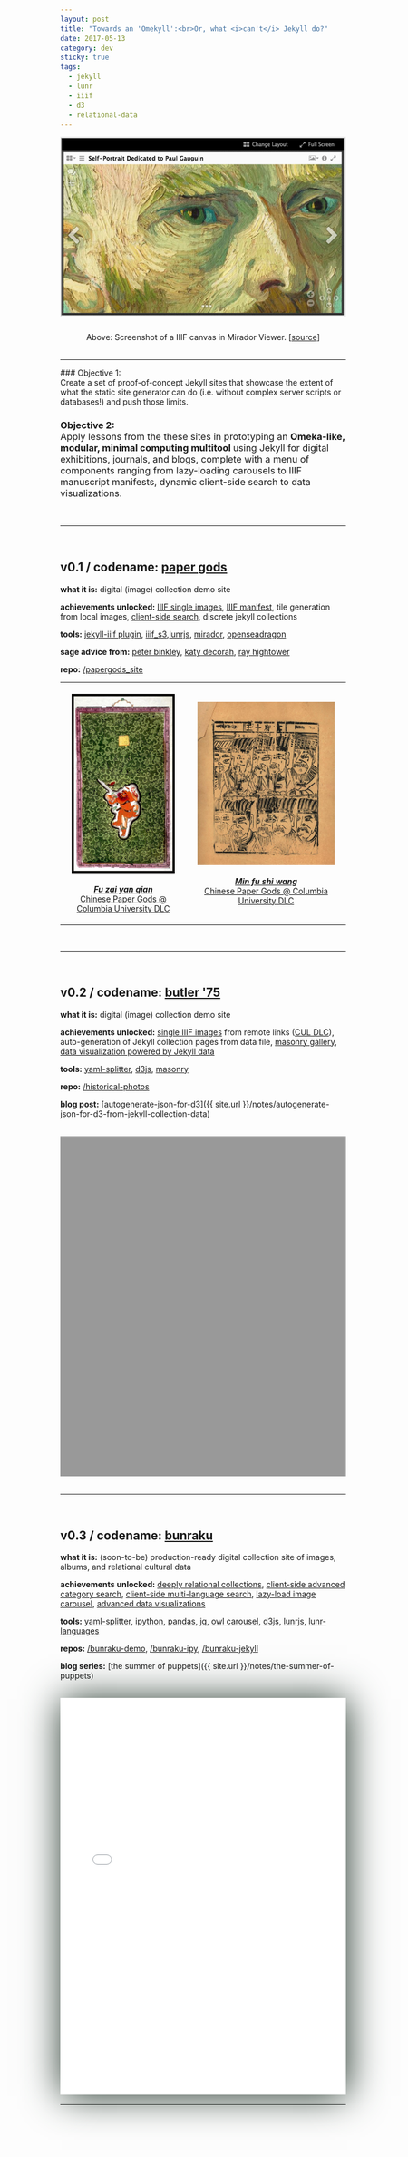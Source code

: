 ```yaml
---
layout: post
title: "Towards an 'Omekyll':<br>Or, what <i>can't</i> Jekyll do?"
date: 2017-05-13
category: dev
sticky: true
tags:
  - jekyll
  - lunr
  - iiif
  - d3
  - relational-data
---
```


<a href="http://projectmirador.org/demo/"><img src="../images/mirador.png"/></a>
<center style="padding-top:10px;">Above: Screenshot of a IIIF canvas in Mirador Viewer. [<a href="http://projectmirador.org/demo/">source</a>]</center><br>

<hr/>
### Objective 1:<br><span style="font-weight:400">Create a set of</span> proof-of-concept Jekyll sites <span style="font-weight:400">that showcase the extent of what the static site generator can do (i.e. without complex server scripts or databases!) and push those limits.</span>

### Objective 2:<br><span style="font-weight:400">Apply lessons from the these sites in prototyping an </span>Omeka-like, modular, minimal computing multitool <span style="font-weight:400"> using Jekyll for digital exhibitions, journals, and blogs, complete with a menu of components ranging from lazy-loading carousels to IIIF manuscript manifests, dynamic client-side search to data visualizations.</span>
<br>
<hr/>
<br>

## v0.1 / codename: [paper gods]()

__what it is:__ digital (image) collection demo site

__achievements unlocked:__ [IIIF single images](), [IIIF manifest](), tile generation from local images, [client-side search](), discrete jekyll collections

__tools:__ [jekyll-iiif plugin](https://github.com/pbinkley/jekyll-iiif), [iiif_s3](https://github.com/cmoa/iiif_s3),[lunrjs](https://github.com/olivernn/lunr.js), [mirador](https://github.com/ProjectMirador/mirador), [openseadragon](https://github.com/openseadragon/openseadragon)

__sage advice from:__ [peter binkley](https://pbinkley.github.io/jekyll-iiif/), [katy decorah](http://katydecorah.com/code/lunr-and-jekyll/), [ray hightower](http://rayhightower.com/blog/2016/01/04/how-to-make-lunrjs-jekyll-work-together/)

__repo:__ [/papergods_site]()

<center><table>
  <tr>
    <td style="padding:20px">
      <a href="https://dlc.library.columbia.edu/catalog/ldpd:114041"><img src="../images/papergod.jpg"/><br><br>
      <center><i><b>Fu zai yan qian</b></i><br>Chinese Paper Gods @ Columbia University DLC</center></a>
    </td>
    <td style="padding:20px">
      <a href="https://dlc.library.columbia.edu/catalog/ldpd:114222"><img src="../images/papergod3.jpg" /><br><br>
      <center><i><b>Min fu shi wang</b></i><br>Chinese Paper Gods @ Columbia University DLC</center></a>
    </td>
  </tr>
</table></center>

<br>
<hr/>
<br>

## v0.2 / codename: [butler '75](https://mnyrop.github.io/historical-photos)

__what it is:__ digital (image) collection demo site

__achievements unlocked:__ [single IIIF images](https://mnyrop.github.io/historical-photos/photos/butler-library-painted-red) from remote links ([CUL DLC](https://dlc.library.columbia.edu/catalog/cul:tx95x69pph)), auto-generation of Jekyll collection pages from data file, [masonry gallery](https://mnyrop.github.io/historical-photos/photos/index.html), [data visualization powered by Jekyll data](https://mnyrop.github.io/historical-photos/namegraph)

__tools:__ [yaml-splitter](https://github.com/mnyrop/yaml-splitter), [d3js](https://d3js.org/), [masonry](https://unpkg.com/masonry-layout@4.2.0)

__repo:__ [/historical-photos](https://github.com/mnyrop/historical-photos)

__blog post:__ [autogenerate-json-for-d3]({{ site.url }}/notes/autogenerate-json-for-d3-from-jekyll-collection-data)

<br>

<div id="openseadragon1" style="height: 600px;background-color:#999;"></div>
<script src="../assets/openseadragon/openseadragon.min.js"></script>
<script type="text/javascript">
    var viewer = OpenSeadragon({
        id: "openseadragon1",
        tileSources: "https://derivativo-1.library.columbia.edu/iiif/2/ldpd:341137/info.json"
    });
</script>

<br>
<hr/>
<br>


## v0.3 / codename: [bunraku](https://mnyrop.github.io/bunraku-demo)

__what it is:__ (soon-to-be) production-ready digital collection site of images, albums, and relational cultural data

__achievements unlocked:__ [deeply relational collections](), [client-side advanced category search](), [client-side multi-language search](), [lazy-load image carousel](), [advanced data visualizations]()

__tools:__ [yaml-splitter](), [ipython](), [pandas](), [jq](), [owl carousel](), [d3js](), [lunrjs](), [lunr-languages]()

__repos:__ [/bunraku-demo](https://github.com/mnyrop/bunraku-demo), [/bunraku-ipy](https://github.com/mnyrop/bunraku-ipy), [/bunraku-jekyll](https://github.com/mnyrop/bunraku-jekyll)

__blog series:__ [the summer of puppets]({{ site.url }}/notes/the-summer-of-puppets)

<br>

<iframe width="100%" height="700" src="//jsfiddle.net/marii_/zkdzy0qq/2/embedded/result,js/" allowfullscreen="allowfullscreen" frameborder="0" style="box-shadow: 2px 2px 4pc #23352a;"></iframe>

<br>
<hr/>
<br>
